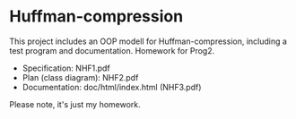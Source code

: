 # Huffman-compression
This project includes an OOP modell for Huffman-compression, including a test program and documentation. 
Homework for Prog2.

- Specification:        NHF1.pdf
- Plan (class diagram): NHF2.pdf
- Documentation:        doc/html/index.html (NHF3.pdf)

Please note, it's just my homework.
